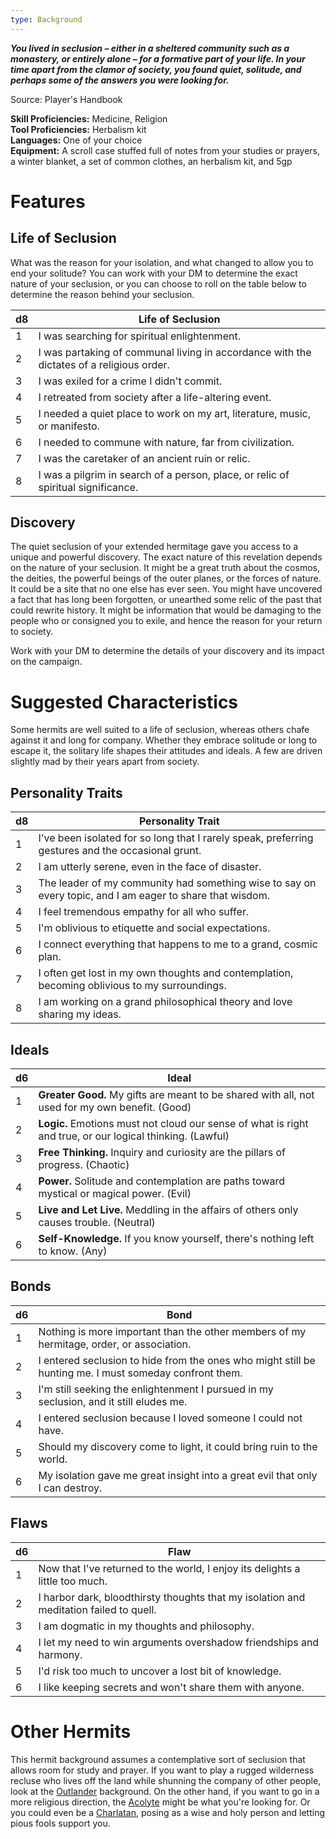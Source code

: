 ```yaml
---
type: Background
---
```

**_You lived in seclusion – either in a sheltered community such as a monastery, or entirely alone – for a formative part of your life. In your time apart from the clamor of society, you found quiet, solitude, and perhaps some of the answers you were looking for._**

Source: Player's Handbook

**Skill Proficiencies:** Medicine, Religion  
**Tool Proficiencies:** Herbalism kit  
**Languages:** One of your choice  
**Equipment:** A scroll case stuffed full of notes from your studies or prayers, a winter blanket, a set of common clothes, an herbalism kit, and 5gp

# Features

## Life of Seclusion

What was the reason for your isolation, and what changed to allow you to end your solitude? You can work with your DM to determine the exact nature of your seclusion, or you can choose to roll on the table below to determine the reason behind your seclusion.

|d8|Life of Seclusion|
|---|---|
|1|I was searching for spiritual enlightenment.|
|2|I was partaking of communal living in accordance with the dictates of a religious order.|
|3|I was exiled for a crime I didn't commit.|
|4|I retreated from society after a life-altering event.|
|5|I needed a quiet place to work on my art, literature, music, or manifesto.|
|6|I needed to commune with nature, far from civilization.|
|7|I was the caretaker of an ancient ruin or relic.|
|8|I was a pilgrim in search of a person, place, or relic of spiritual significance.|

## Discovery

The quiet seclusion of your extended hermitage gave you access to a unique and powerful discovery. The exact nature of this revelation depends on the nature of your seclusion. It might be a great truth about the cosmos, the deities, the powerful beings of the outer planes, or the forces of nature. It could be a site that no one else has ever seen. You might have uncovered a fact that has long been forgotten, or unearthed some relic of the past that could rewrite history. It might be information that would be damaging to the people who or consigned you to exile, and hence the reason for your return to society.

Work with your DM to determine the details of your discovery and its impact on the campaign.

# Suggested Characteristics

Some hermits are well suited to a life of seclusion, whereas others chafe against it and long for company. Whether they embrace solitude or long to escape it, the solitary life shapes their attitudes and ideals. A few are driven slightly mad by their years apart from society.

## Personality Traits

|d8|Personality Trait|
|---|---|
|1|I've been isolated for so long that I rarely speak, preferring gestures and the occasional grunt.|
|2|I am utterly serene, even in the face of disaster.|
|3|The leader of my community had something wise to say on every topic, and I am eager to share that wisdom.|
|4|I feel tremendous empathy for all who suffer.|
|5|I'm oblivious to etiquette and social expectations.|
|6|I connect everything that happens to me to a grand, cosmic plan.|
|7|I often get lost in my own thoughts and contemplation, becoming oblivious to my surroundings.|
|8|I am working on a grand philosophical theory and love sharing my ideas.|

## Ideals

|d6|Ideal|
|---|---|
|1|**Greater Good.** My gifts are meant to be shared with all, not used for my own benefit. (Good)|
|2|**Logic.** Emotions must not cloud our sense of what is right and true, or our logical thinking. (Lawful)|
|3|**Free Thinking.** Inquiry and curiosity are the pillars of progress. (Chaotic)|
|4|**Power.** Solitude and contemplation are paths toward mystical or magical power. (Evil)|
|5|**Live and Let Live.** Meddling in the affairs of others only causes trouble. (Neutral)|
|6|**Self-Knowledge.** If you know yourself, there's nothing left to know. (Any)|

## Bonds

|d6|Bond|
|---|---|
|1|Nothing is more important than the other members of my hermitage, order, or association.|
|2|I entered seclusion to hide from the ones who might still be hunting me. I must someday confront them.|
|3|I'm still seeking the enlightenment I pursued in my seclusion, and it still eludes me.|
|4|I entered seclusion because I loved someone I could not have.|
|5|Should my discovery come to light, it could bring ruin to the world.|
|6|My isolation gave me great insight into a great evil that only I can destroy.|

## Flaws

|d6|Flaw|
|---|---|
|1|Now that I've returned to the world, I enjoy its delights a little too much.|
|2|I harbor dark, bloodthirsty thoughts that my isolation and meditation failed to quell.|
|3|I am dogmatic in my thoughts and philosophy.|
|4|I let my need to win arguments overshadow friendships and harmony.|
|5|I'd risk too much to uncover a lost bit of knowledge.|
|6|I like keeping secrets and won't share them with anyone.|

# Other Hermits

This hermit background assumes a contemplative sort of seclusion that allows room for study and prayer. If you want to play a rugged wilderness recluse who lives off the land while shunning the company of other people, look at the [Outlander](http://dnd5e.wikidot.com/background:outlander) background. On the other hand, if you want to go in a more religious direction, the [Acolyte](http://dnd5e.wikidot.com/background:acolyte) might be what you're looking for. Or you could even be a [Charlatan](http://dnd5e.wikidot.com/background:charlatan), posing as a wise and holy person and letting pious fools support you.